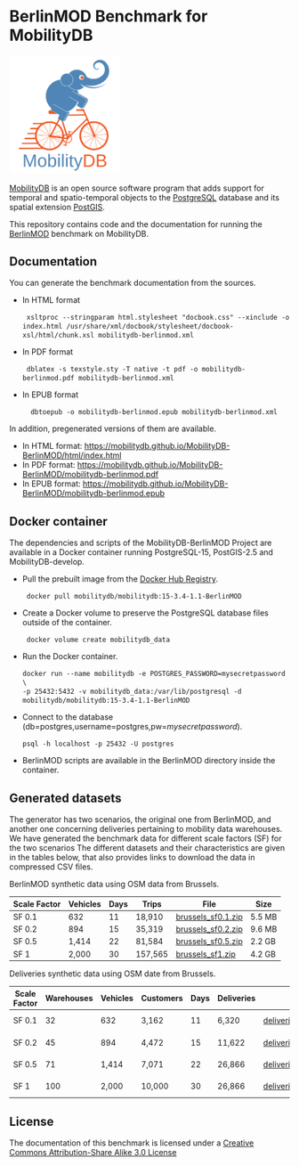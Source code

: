 BerlinMOD Benchmark for MobilityDB
==================================

<img src="docs/images/mobilitydb-logo.svg" width="200" alt="MobilityDB Logo" />

[MobilityDB](https://github.com/ULB-CoDE-WIT/MobilityDB) is an open source software program that adds support for temporal and spatio-temporal objects to the [PostgreSQL](https://www.postgresql.org/) database and its spatial extension [PostGIS](http://postgis.net/).

This repository contains code and the documentation for running the [BerlinMOD](http://dna.fernuni-hagen.de/secondo/BerlinMOD/BerlinMOD.html) benchmark on MobilityDB.

Documentation
-------------

You can generate the benchmark documentation from the sources.
*  In HTML format

        xsltproc --stringparam html.stylesheet "docbook.css" --xinclude -o index.html /usr/share/xml/docbook/stylesheet/docbook-xsl/html/chunk.xsl mobilitydb-berlinmod.xml
*  In PDF format

        dblatex -s texstyle.sty -T native -t pdf -o mobilitydb-berlinmod.pdf mobilitydb-berlinmod.xml
* In EPUB format

        dbtoepub -o mobilitydb-berlinmod.epub mobilitydb-berlinmod.xml

In addition, pregenerated versions of them are available.

*  In HTML format: https://mobilitydb.github.io/MobilityDB-BerlinMOD/html/index.html
*  In PDF format: https://mobilitydb.github.io/MobilityDB-BerlinMOD/mobilitydb-berlinmod.pdf
* In EPUB format: https://mobilitydb.github.io/MobilityDB-BerlinMOD/mobilitydb-berlinmod.epub

Docker container
-----------------

The dependencies and scripts of the MobilityDB-BerlinMOD Project are available in a Docker container running PostgreSQL-15, PostGIS-2.5 and MobilityDB-develop.

*  Pull the prebuilt image from the [Docker Hub Registry](https://hub.docker.com/r/mobilitydb/mobilitydb).

        docker pull mobilitydb/mobilitydb:15-3.4-1.1-BerlinMOD

*  Create a Docker volume to preserve the PostgreSQL database files outside of the container.

        docker volume create mobilitydb_data
        
 *  Run the Docker container.

        docker run --name mobilitydb -e POSTGRES_PASSWORD=mysecretpassword \
        -p 25432:5432 -v mobilitydb_data:/var/lib/postgresql -d mobilitydb/mobilitydb:15-3.4-1.1-BerlinMOD 
        
 *  Connect to the database  (db=postgres,username=postgres,pw=_mysecretpassword_).

        psql -h localhost -p 25432 -U postgres 

 *  BerlinMOD scripts are available in the BerlinMOD directory inside the container.
      
Generated datasets
---------------------

The generator has two scenarios, the original one from BerlinMOD, and another one concerning deliveries pertaining to mobility data warehouses. We have generated the benchmark data for different scale factors (SF) for the two scenarios The different datasets and their characteristics are given in the tables below, that also provides links to download the data in compressed CSV files.

BerlinMOD synthetic data using OSM data from Brussels.

| Scale Factor | Vehicles | Days | Trips | File | Size |
|--------------|----------|------|-------|------|------|
| SF 0.1 |   632 | 11 |  18,910 | [brussels_sf0.1.zip](https://docs.mobilitydb.com/pub/brussels_sf0.1.zip) | 5.5 MB |
| SF 0.2 |   894 | 15 |  35,319 | [brussels_sf0.2.zip](https://docs.mobilitydb.com/pub/brussels_sf0.2.zip) | 9.6 MB |
| SF 0.5 | 1,414 | 22 |  81,584 | [brussels_sf0.5.zip](https://docs.mobilitydb.com/pub/brussels_sf0.5.zip) | 2.2 GB |
| SF 1   | 2,000 | 30 | 157,565 | [brussels_sf1.zip](https://docs.mobilitydb.com/pub/brussels_sf1.zip) | 4.2 GB |


Deliveries synthetic data using OSM date from Brussels.


| Scale Factor | Warehouses | Vehicles | Customers | Days | Deliveries | File | Size |
|--------------|------------|----------|-----------|------|------------|------|------|
| SF 0.1       |  32 |   632 |  3,162 | 11 |  6,320 | [deliveries_sf0.1.zip](https://docs.mobilitydb.com/pub/deliveries_sf0.1.zip) | 1.4 GB |
| SF 0.2       |  45 |   894 |  4,472 | 15 | 11,622 | [deliveries_sf0.2.zip](https://docs.mobilitydb.com/pub/deliveries_sf0.2.zip) | 2.6 GB |
| SF 0.5       |  71 | 1,414 |  7,071 | 22 | 26,866 | [deliveries_sf0.5.zip](https://docs.mobilitydb.com/pub/deliveries_sf0.5.zip) | 6.1 GB |
| SF 1         | 100 | 2,000 | 10,000 | 30 | 26,866 | [deliveries_sf1.zip](https://docs.mobilitydb.com/pub/deliveries_sf1.zip) | 11.8 GB |
  

License
-------

The documentation of this benchmark is licensed under a [Creative Commons Attribution-Share Alike 3.0 License](https://creativecommons.org/licenses/by-sa/3.0/)
